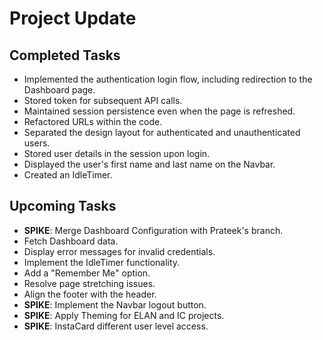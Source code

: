 # Project Update

## Completed Tasks

- Implemented the authentication login flow, including redirection to the Dashboard page.
- Stored token for subsequent API calls.
- Maintained session persistence even when the page is refreshed.
- Refactored URLs within the code.
- Separated the design layout for authenticated and unauthenticated users.
- Stored user details in the session upon login.
- Displayed the user's first name and last name on the Navbar.
- Created an IdleTimer.

## Upcoming Tasks

- **SPIKE**: Merge Dashboard Configuration with Prateek's branch.
- Fetch Dashboard data.
- Display error messages for invalid credentials.
- Implement the IdleTimer functionality.
- Add a "Remember Me" option.
- Resolve page stretching issues.
- Align the footer with the header.
- **SPIKE**: Implement the Navbar logout button.
- **SPIKE**: Apply Theming for ELAN and IC projects.
- **SPIKE**: InstaCard different user level access.
